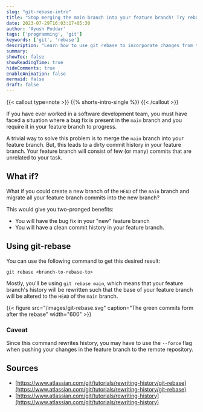 ```yaml
---
slug: "git-rebase-intro"
title: "Stop merging the main branch into your feature branch! Try rebasing"
date: 2023-07-29T16:03:17+05:30
author: 'Ayush Poddar'
tags: ['programming', 'git']
keywords: ['git', 'rebase']
description: "Learn how to use git rebase to incorporate changes from the main branch, while keeping your feature branch clean"
summary:
showToc: false
showReadingTime: true
hideComments: true
enableAnimation: false
mermaid: false
draft: false
---
```


{{< callout type=note >}}
{{% shorts-intro-single %}}
{{< /callout >}}

If you have ever worked in a software development team, you must have faced a situation where a bug
fix is present in the `main` branch and you require it in your feature branch to progress.

A trivial way to solve this problem is to merge the `main` branch into your feature branch. But,
this leads to a dirty commit history in your feature branch. Your feature branch will consist of few
(or many) commits that are unrelated to your task.

## What if?
What if you could create a new branch of the `HEAD` of the `main` branch and migrate all your
feature branch commits into the new branch?

This would give you two-pronged benefits:
- You will have the bug fix in your "new" feature branch
- You will have a clean commit history in your feature branch.

## Using git-rebase
You can use the following command to get this desired result:

```
git rebase <branch-to-rebase-to>
```

Mostly, you'll be using `git rebase main`, which means that your feature branch's history will be
rewritten such that the base of your feature branch will be altered to the `HEAD` of the `main`
branch.

{{< figure src="/images/git-rebase.svg" caption="The green commits form after the rebase" width="600" >}}

### Caveat
Since this command rewrites history, you may have to use the `--force` flag when pushing your
changes in the feature branch to the remote repository.

## Sources
- [https://www.atlassian.com/git/tutorials/rewriting-history/git-rebase](https://www.atlassian.com/git/tutorials/rewriting-history/git-rebase)
- [https://www.atlassian.com/git/tutorials/rewriting-history](https://www.atlassian.com/git/tutorials/rewriting-history)
